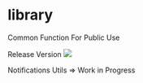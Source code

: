 # library
Common Function For Public Use

Release Version [![](https://jitpack.io/v/tango4567/library.svg)](https://jitpack.io/#tango4567/library)


Notifications Utils => Work in Progress